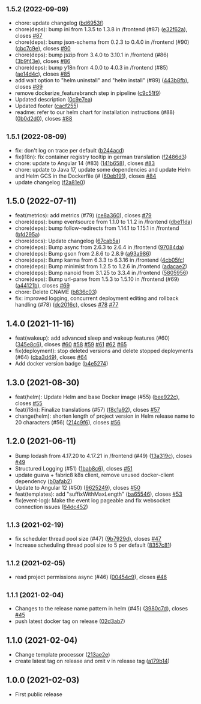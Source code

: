 ##  <small>1.5.2 (2022-09-09)</small>

* chore: update changelog ([bd6953f](https://github.com/subshell/o-neko/commit/bd6953f))
* chore(deps): bump ini from 1.3.5 to 1.3.8 in /frontend (#87) ([e32f62a](https://github.com/subshell/o-neko/commit/e32f62a)), closes [#87](https://github.com/subshell/o-neko/issues/87)
* chore(deps): bump json-schema from 0.2.3 to 0.4.0 in /frontend (#90) ([cbc7c9e](https://github.com/subshell/o-neko/commit/cbc7c9e)), closes [#90](https://github.com/subshell/o-neko/issues/90)
* chore(deps): bump jszip from 3.4.0 to 3.10.1 in /frontend (#86) ([3b9f43e](https://github.com/subshell/o-neko/commit/3b9f43e)), closes [#86](https://github.com/subshell/o-neko/issues/86)
* chore(deps): bump y18n from 4.0.0 to 4.0.3 in /frontend (#85) ([ae14d4c](https://github.com/subshell/o-neko/commit/ae14d4c)), closes [#85](https://github.com/subshell/o-neko/issues/85)
* add wait option to "helm uninstall" and "helm install" (#89) ([443b8fb](https://github.com/subshell/o-neko/commit/443b8fb)), closes [#89](https://github.com/subshell/o-neko/issues/89)
* remove dockerize_featurebranch step in pipeline ([c9c51f9](https://github.com/subshell/o-neko/commit/c9c51f9))
* Updated description ([0c9e7ea](https://github.com/subshell/o-neko/commit/0c9e7ea))
* Updated footer ([cacf255](https://github.com/subshell/o-neko/commit/cacf255))
* readme: refer to our helm chart for installation instructions (#88) ([0b0d2d0](https://github.com/subshell/o-neko/commit/0b0d2d0)), closes [#88](https://github.com/subshell/o-neko/issues/88)

## <small>1.5.1 (2022-08-09)</small>

* fix: don't log on trace per default ([b244acd](https://github.com/subshell/o-neko/commit/b244acd))
* fix(i18n): fix container registry tooltip in german translation ([f2486d3](https://github.com/subshell/o-neko/commit/f2486d3))
* chore: update to Angular 14 (#83) ([141b658](https://github.com/subshell/o-neko/commit/141b658)), closes [#83](https://github.com/subshell/o-neko/issues/83)
* chore: update to Java 17, update some dependencies and update Helm and Helm GCS in the Dockerfile (# ([60eb191](https://github.com/subshell/o-neko/commit/60eb191)), closes [#84](https://github.com/subshell/o-neko/issues/84)
* update changelog ([f2a81e0](https://github.com/subshell/o-neko/commit/f2a81e0))

## 1.5.0 (2022-07-11)

* feat(metrics): add metrics (#79) ([ce8a360](https://github.com/subshell/o-neko/commit/ce8a360)), closes [#79](https://github.com/subshell/o-neko/issues/79)
* chore(deps): bump eventsource from 1.1.0 to 1.1.2 in /frontend ([dbe11da](https://github.com/subshell/o-neko/commit/dbe11da))
* chore(deps): bump follow-redirects from 1.14.1 to 1.15.1 in /frontend ([bfd295a](https://github.com/subshell/o-neko/commit/bfd295a))
* chore(docs): Update changelog ([67cab5a](https://github.com/subshell/o-neko/commit/67cab5a))
* chore(deps): Bump async from 2.6.3 to 2.6.4 in /frontend ([97084da](https://github.com/subshell/o-neko/commit/97084da))
* chore(deps): Bump gson from 2.8.6 to 2.8.9 ([a93a986](https://github.com/subshell/o-neko/commit/a93a986))
* chore(deps): Bump karma from 6.3.3 to 6.3.16 in /frontend ([4cb05fc](https://github.com/subshell/o-neko/commit/4cb05fc))
* chore(deps): Bump minimist from 1.2.5 to 1.2.6 in /frontend ([adacae2](https://github.com/subshell/o-neko/commit/adacae2))
* chore(deps): Bump nanoid from 3.1.25 to 3.3.4 in /frontend ([5805956](https://github.com/subshell/o-neko/commit/5805956))
* chore(deps): Bump url-parse from 1.5.3 to 1.5.10 in /frontend (#69) ([a44121b](https://github.com/subshell/o-neko/commit/a44121b)), closes [#69](https://github.com/subshell/o-neko/issues/69)
* chore: Delete CNAME ([b836c03](https://github.com/subshell/o-neko/commit/b836c03))
* fix: improved logging, concurrent deployment editing and rollback handling (#78) ([dc2016c](https://github.com/subshell/o-neko/commit/dc2016c)), closes [#78](https://github.com/subshell/o-neko/issues/78) [#77](https://github.com/subshell/o-neko/issues/77)


## 1.4.0 (2021-11-16)

* feat(wakeup): add advanced sleep and wakeup features (#60) ([345e8c6](https://github.com/subshell/o-neko/commit/345e8c6)), closes [#60](https://github.com/subshell/o-neko/issues/60) [#58](https://github.com/subshell/o-neko/issues/58) [#59](https://github.com/subshell/o-neko/issues/59) [#61](https://github.com/subshell/o-neko/issues/61) [#62](https://github.com/subshell/o-neko/issues/62) [#65](https://github.com/subshell/o-neko/issues/65)
* fix(deployment): stop deleted versions and delete stopped deployments (#64) ([cba3d49](https://github.com/subshell/o-neko/commit/cba3d49)), closes [#64](https://github.com/subshell/o-neko/issues/64)
* Add docker version badge ([b4e5274](https://github.com/subshell/o-neko/commit/b4e5274))


## 1.3.0 (2021-08-30)

* feat(helm): Update Helm and base Docker image (#55) ([bee922c](https://github.com/subshell/o-neko/commit/bee922c)), closes [#55](https://github.com/subshell/o-neko/issues/55)
* feat(i18n): Finalize translations (#57) ([f8c1a92](https://github.com/subshell/o-neko/commit/f8c1a92)), closes [#57](https://github.com/subshell/o-neko/issues/57)
* change(helm): shorten length of project version in Helm release name to 20 characters (#56) ([214c9f6](https://github.com/subshell/o-neko/commit/214c9f6)), closes [#56](https://github.com/subshell/o-neko/issues/56)



## 1.2.0 (2021-06-11)

* Bump lodash from 4.17.20 to 4.17.21 in /frontend (#49) ([13a319c](https://github.com/subshell/o-neko/commit/13a319c)), closes [#49](https://github.com/subshell/o-neko/issues/49)
* Structured Logging (#51) ([1bab8c6](https://github.com/subshell/o-neko/commit/1bab8c6)), closes [#51](https://github.com/subshell/o-neko/issues/51)
* update guava + fabric8 k8s client, remove unused docker-client dependency ([b0afab2](https://github.com/subshell/o-neko/commit/b0afab2))
* Update to Angular 12 (#50) ([9625249](https://github.com/subshell/o-neko/commit/9625249)), closes [#50](https://github.com/subshell/o-neko/issues/50)
* feat(templates): add "suffixWithMaxLength" ([ba65546](https://github.com/subshell/o-neko/commit/ba65546)), closes [#53](https://github.com/subshell/o-neko/issues/53)
* fix(event-log): Make the event log pageable and fix websocket connection issues ([64dc452](https://github.com/subshell/o-neko/commit/64dc452))



## <small>1.1.3 (2021-02-19)</small>

* fix scheduler thread pool size (#47) ([9b7929d](https://github.com/subshell/o-neko/commit/9b7929d)), closes [#47](https://github.com/subshell/o-neko/issues/47)
* Increase scheduling thread pool size to 5 per default ([8357c81](https://github.com/subshell/o-neko/commit/8357c81))



## <small>1.1.2 (2021-02-05)</small>

* read project permissions async (#46) ([00454c9](https://github.com/subshell/o-neko/commit/00454c9)), closes [#46](https://github.com/subshell/o-neko/issues/46)



## <small>1.1.1 (2021-02-04)</small>

* Changes to the release name pattern in helm (#45) ([3980c7d](https://github.com/subshell/o-neko/commit/3980c7d)), closes [#45](https://github.com/subshell/o-neko/issues/45)
* push latest docker tag on release ([02d3ab7](https://github.com/subshell/o-neko/commit/02d3ab7))



## 1.1.0 (2021-02-04)

* Change template processor ([213ae2e](https://github.com/subshell/o-neko/commit/213ae2e))
* create latest tag on release and omit v in release tag ([a179b14](https://github.com/subshell/o-neko/commit/a179b14))



## 1.0.0 (2021-02-03)

* First public release
